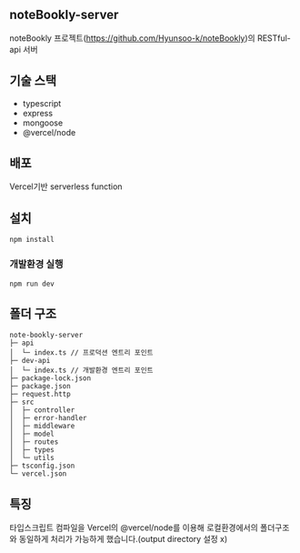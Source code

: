 ## noteBookly-server
noteBookly 프로젝트(https://github.com/Hyunsoo-k/noteBookly)의 RESTful-api 서버

## 기술 스택
- typescript
- express
- mongoose
- @vercel/node

## 배포
Vercel기반 serverless function

## 설치
```
npm install
```

### 개발환경 실행
```
npm run dev
```

## 폴더 구조

```
note-bookly-server
├─ api
│  └─ index.ts // 프로덕션 엔트리 포인트
├─ dev-api
│  └─ index.ts // 개발환경 엔트리 포인트
├─ package-lock.json
├─ package.json
├─ request.http
├─ src
│  ├─ controller
│  ├─ error-handler
│  ├─ middleware
│  ├─ model
│  ├─ routes
│  ├─ types
│  └─ utils
├─ tsconfig.json
└─ vercel.json

```

## 특징
타입스크립트 컴파일을 Vercel의 @vercel/node를 이용해 로컬환경에서의 폴더구조와 동일하게 처리가 가능하게 했습니다.(output directory 설정 x)
